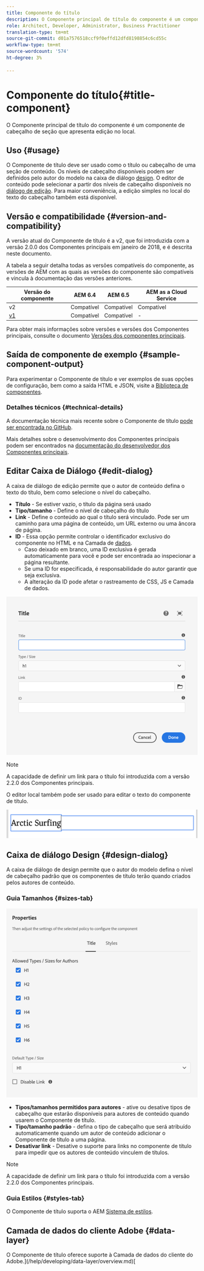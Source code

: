 ```yaml
---
title: Componente do título
description: O Componente principal de título do componente é um componente de cabeçalho de seção que apresenta edição no local.
role: Architect, Developer, Administrator, Business Practitioner
translation-type: tm+mt
source-git-commit: d01a7576518ccf9f0effd12dfd8198854c6cd55c
workflow-type: tm+mt
source-wordcount: '574'
ht-degree: 3%

---
```



# Componente do título{#title-component}

O Componente principal de título do componente é um componente de cabeçalho de seção que apresenta edição no local.

## Uso {#usage}

O Componente de título deve ser usado como o título ou cabeçalho de uma seção de conteúdo. Os níveis de cabeçalho disponíveis podem ser definidos pelo autor do modelo na caixa de diálogo [design](#design-dialog). O editor de conteúdo pode selecionar a partir dos níveis de cabeçalho disponíveis no [diálogo de edição](#edit-dialog). Para maior conveniência, a edição simples no local do texto do cabeçalho também está disponível.

## Versão e compatibilidade {#version-and-compatibility}

A versão atual do Componente de título é a v2, que foi introduzida com a versão 2.0.0 dos Componentes principais em janeiro de 2018, e é descrita neste documento.

A tabela a seguir detalha todas as versões compatíveis do componente, as versões de AEM com as quais as versões do componente são compatíveis e vincula à documentação das versões anteriores.

| Versão do componente | AEM 6.4 | AEM 6.5 | AEM as a Cloud Service |
|---|---|---|---|
| v2 | Compatível | Compatível | Compatível |
| [v1](v1/title-v1.md) | Compatível | Compatível | - |

Para obter mais informações sobre versões e versões dos Componentes principais, consulte o documento [Versões dos componentes principais](/help/versions.md).

## Saída de componente de exemplo {#sample-component-output}

Para experimentar o Componente de título e ver exemplos de suas opções de configuração, bem como a saída HTML e JSON, visite a [Biblioteca de componentes](https://adobe.com/go/aem_cmp_library_title).

### Detalhes técnicos {#technical-details}

A documentação técnica mais recente sobre o Componente de título [pode ser encontrada no GitHub](https://adobe.com/go/aem_cmp_tech_title_v2).

Mais detalhes sobre o desenvolvimento dos Componentes principais podem ser encontrados na [documentação do desenvolvedor dos Componentes principais](/help/developing/overview.md).

## Editar Caixa de Diálogo {#edit-dialog}

A caixa de diálogo de edição permite que o autor de conteúdo defina o texto do título, bem como selecione o nível do cabeçalho.

* **Título**  - Se estiver vazio, o título da página será usado
* **Tipo/tamanho**  - Define o nível de cabeçalho do título
* **Link**  - Define o conteúdo ao qual o título será vinculado. Pode ser um caminho para uma página de conteúdo, um URL externo ou uma âncora de página.
* **ID**  - Essa opção permite controlar o identificador exclusivo do componente no HTML e na Camada de  [dados](/help/developing/data-layer/overview.md).
   * Caso deixado em branco, uma ID exclusiva é gerada automaticamente para você e pode ser encontrada ao inspecionar a página resultante.
   * Se uma ID for especificada, é responsabilidade do autor garantir que seja exclusiva.
   * A alteração da ID pode afetar o rastreamento de CSS, JS e Camada de dados.

![Caixa de diálogo de edição do componente de título](/help/assets/title-edit.png)

>[!NOTE]
>
>A capacidade de definir um link para o título foi introduzida com a versão 2.2.0 dos Componentes principais.

O editor local também pode ser usado para editar o texto do componente de título.

![Edição no local do Componente de título](/help/assets/title-edit-inline.png)

## Caixa de diálogo Design {#design-dialog}

A caixa de diálogo de design permite que o autor do modelo defina o nível de cabeçalho padrão que os componentes de título terão quando criados pelos autores de conteúdo.

### Guia Tamanhos {#sizes-tab}

![Caixa de diálogo de design do componente de título](/help/assets/title-design.png)

* **Tipos/tamanhos permitidos para autores**  - ative ou desative tipos de cabeçalho que estarão disponíveis para autores de conteúdo quando usarem o Componente de título.
* **Tipo/tamanho padrão** - defina o tipo de cabeçalho que será atribuído automaticamente quando um autor de conteúdo adicionar o Componente de título a uma página.
* **Desativar link** - Desative o suporte para links no componente de título para impedir que os autores de conteúdo vinculem de títulos.

>[!NOTE]
>
>A capacidade de definir um link para o título foi introduzida com a versão 2.2.0 dos Componentes principais.

### Guia Estilos {#styles-tab}

O Componente de título suporta o AEM [Sistema de estilos](/help/get-started/authoring.md#component-styling).

## Camada de dados do cliente Adobe {#data-layer}

O Componente de título oferece suporte à Camada de dados do cliente do Adobe.](/help/developing/data-layer/overview.md)[
